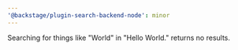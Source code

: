 ```yaml
---
'@backstage/plugin-search-backend-node': minor
---
```


Searching for things like "World" in "Hello World." returns no results.
